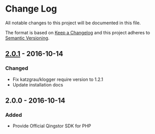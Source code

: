 # Change Log

All notable changes to this project will be documented in this file.

The format is based on [Keep a Changelog](http://keepachangelog.com/) and this project adheres to [Semantic Versioning](http://semver.org/).

## [2.0.1] - 2016-10-14

### Changed
- Fix katzgrau/klogger require version to 1.2.1
- Update installation docs

## 2.0.0 - 2016-10-14

### Added
- Provide Official Qingstor SDK for PHP

[2.0.1]: https://github.com/yunify/qingstor-sdk-php/compare/2.0.0...2.0.1